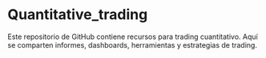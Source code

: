 # Quantitative_trading
Este repositorio de GitHub contiene recursos para trading cuantitativo. Aquí se comparten informes, dashboards, herramientas y estrategias de trading.
